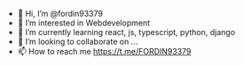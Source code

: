 - 👋 Hi, I’m @fordin93379
- 👀 I’m interested in Webdevelopment
- 🌱 I’m currently learning react, js, typescript, python, django
- 💞️ I’m looking to collaborate on ...
- 📫 How to reach me https://t.me/FORDIN93379

<!---
fordin93379/fordin93379 is a ✨ special ✨ repository because its `README.md` (this file) appears on your GitHub profile.
You can click the Preview link to take a look at your changes.
--->
